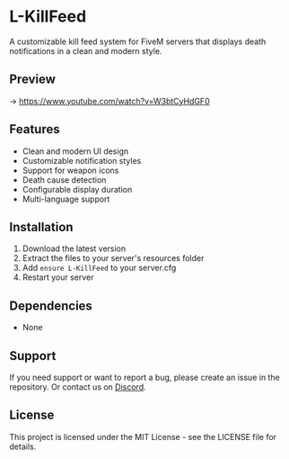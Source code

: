 # L-KillFeed
A customizable kill feed system for FiveM servers that displays death notifications in a clean and modern style.

## Preview
-> https://www.youtube.com/watch?v=W3btCyHdGF0

## Features
- Clean and modern UI design
- Customizable notification styles
- Support for weapon icons
- Death cause detection
- Configurable display duration
- Multi-language support

## Installation
1. Download the latest version
2. Extract the files to your server's resources folder
3. Add `ensure L-KillFeed` to your server.cfg
4. Restart your server

## Dependencies
- None

## Support
If you need support or want to report a bug, please create an issue in the repository.
Or contact us on [Discord](https://discord.miguelmiranda.dev).

## License
This project is licensed under the MIT License - see the LICENSE file for details.
